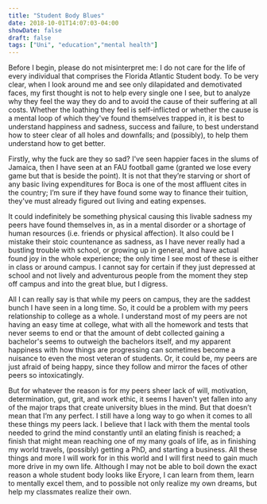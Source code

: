 ```yaml
---
title: "Student Body Blues"
date: 2018-10-01T14:07:03-04:00
showDate: false
draft: false
tags: ["Uni", "education","mental health"]
---
```


Before I begin, please do not misinterpret me: I do not care for the life of every individual that comprises the Florida Atlantic Student body. To be very clear, when I look around me and see only dilapidated and demotivated faces, my first thought is not to help every single one I see, but to analyze why they feel the way they do and to avoid the cause of their suffering at all costs. Whether the loathing they feel is self-inflicted or whether the cause is a mental loop of which they've found themselves trapped in, it is best to understand happiness and sadness, success and failure, to best understand how to steer clear of all holes and downfalls; and (possibly), to help them understand how to get better.

Firstly, why the fuck are they so sad? I've seen happier faces in the slums of Jamaica, then I have seen at an FAU football game (granted we lose every game but that is beside the point). It is not that they’re starving or short of any basic living expenditures for Boca is one of the most affluent cites in the country; I’m sure if they have found some way to finance their tuition, they've must already figured out living and eating expenses. 

It could indefinitely be something physical causing this livable sadness my peers have found themselves in, as in a mental disorder or a shortage of human resources (i.e. friends or physical affection). It also could be I mistake their stoic countenance as sadness, as I have never really had a bustling trouble with school, or growing up in general, and have actual found joy in the whole experience; the only time I see most of these is either in class or around campus. I cannot say for certain if they just depressed at school and not lively and adventurous people from the moment they step off campus and into the great blue, but I digress. 

All I can really say is that while my peers on campus, they are the saddest bunch I have seen in a long time. So, it could be a problem with my peers relationship to college as a whole. I understand most of my peers are not having an easy time at college, what with all the homework and tests that never seems to end or that the amount of debt collected gaining a bachelor's seems to outweigh the bachelors itself, and my apparent happiness with how things are progressing can sometimes become a nuisance to even the most veteran of students. Or, it could be, my peers are just afraid of being happy, since they follow and mirror the faces of other peers so intoxicatingly. 

But for whatever the reason is for my peers sheer lack of will, motivation, determination, gut, grit, and work ethic, it seems I haven't yet fallen into any of the major traps that create university blues in the mind. But that doesn’t mean that I’m any perfect. I still have a long way to go when it comes to all these things my peers lack. I believe that I lack with them the mental tools needed to grind the mind constantly until an elating finish is reached; a finish that might mean reaching one of my many goals of life, as in finishing my world travels, (possibly) getting a PhD, and starting a business. All these things and more I will work for in this world and I will first need to gain much more drive in my own life. Although I may not be able to boil down the exact reason a whole student body looks like Eryore, I can learn from them, learn to mentally  excel them, and to possible not only realize my own dreams, but help my classmates realize their own.

